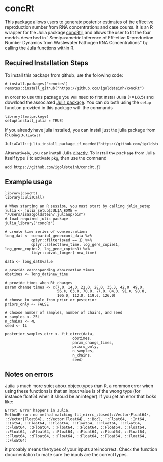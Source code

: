 # concRt
This package allows users to generate posterior estimates of the effective reproduction number from RNA concentrations and case counts. 
It is an R wrapper for the Julia package [concRt.jl](https://github.com/igoldsteinh/concRt.jl) and allows the user to fit the four models described in ``Semiparametric Inference of Effective Reproduction Number
Dynamics from Wastewater Pathogen RNA Concentrations" by calling the Julia functions within R. 

## Required Installation Steps
To install this package from github, use the following code:
```
# install.packages("remotes")
remotes::install_github("https://github.com/igoldsteinh/concRt")
```
In order to use this package you will need to first install Julia (>=1.8.5) and download the associated [Julia package]("https://github.com/igoldsteinh/testpackage.jl").
You can do both using the `setup` function provided in this package with the commands
```
library(testpackage)
setup(install_julia = TRUE)
```
If you already have julia installed, you can install just the julia package from R using `JuliaCall`
```
JuliaCall::julia_install_package_if_needed("https://github.com/igoldsteinh/concRt.jl")
```
Alternatively, you can install Julia [directly](https://julialang.org/downloads/).
To install the package from Julia itself type `]` to activate `pkg`, then use the command 
```
add https://github.com/igoldsteinh/concRt.jl
```

## Example usage
```
library(concRt)
library(JuliaCall)

# When starting an R session, you must start by calling julia_setup
julia <- julia_setup(JULIA_HOME = "/Users/isaacgoldstein/.juliaup/bin")
# load required julia package 
julia_library("concRt")

# create time series of concentrations
long_dat <- scenario1_genecount_data %>% 
            dplyr::filter(seed == 1) %>% 
            dplyr::select(new_time, log_gene_copies1, log_gene_copies2, log_gene_copies3) %>%             
            tidyr::pivot_longer(-new_time)

data <- long_dat$value

# provide corresponding observation times
obstimes <- long_dat$new_time

# provide times when Rt changes
param_change_times <- c(7.0, 14.0, 21.0, 28.0, 35.0, 42.0, 49.0, 
                        56.0, 63.0, 70.0, 77.0, 84.0, 91.0, 98.0, 
                        105.0, 112.0, 119.0, 126.0)
# choose to sample from prior or posterior
priors_only <- FALSE

# choose number of samples, number of chains, and seed
n_samples <- 25L
n_chains <- 4L
seed <- 1L

posterior_samples_eirr <- fit_eirrc(data, 
                               obstimes, 
                               param_change_times, 
                               priors_only, 
                               n_samples, 
                               n_chains, 
                               seed)
```
## Notes on errors
Julia is much more strict about object types than R, a common error when using these functions is that an input value is of the wrong type (for instance float64 when it should be an integer). If you get an error that looks like:
```
Error: Error happens in Julia.
MethodError: no method matching fit_eirrc_closed(::Vector{Float64}, ::Vector{Float64}, ::Vector{Float64}, ::Bool, ::Float64, ::Int64, ::Int64, ::Float64, ::Float64, ::Float64, ::Float64, ::Float64, ::Float64, ::Float64, ::Float64, ::Float64, ::Float64, ::Float64, ::Float64, ::Float64, ::Float64, ::Float64, ::Float64, ::Float64, ::Float64, ::Float64, ::Float64, ::Float64, ::Float64, ::Float64, ::Float64)
```
it probably means the types of your inputs are incorrect. Check the function documentation to make sure the inputs are the correct types. 

